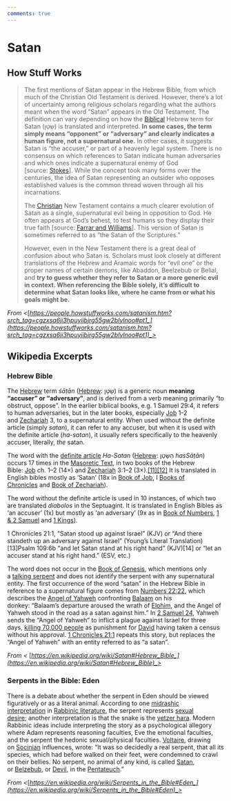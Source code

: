 ```yaml
---
comments: true
---
```

# Satan
## How Stuff Works
> The first mentions of Satan appear in the Hebrew Bible, from which much of the Christian Old Testament is derived. However, there’s a lot of uncertainty among religious scholars regarding what the authors meant when the word “Satan” appears in the Old Testament. The definition can vary depending on how the [Biblical](https://science.howstuffworks.com/nature/natural-disasters/2012-bible-world-end.htm) Hebrew term for Satan (שָּׂטָן‎‎) is translated and interpreted. **In some cases, the term simply means “opponent” or “adversary” and clearly indicates a human figure, not a supernatural one.** In other cases, it suggests Satan is “the accuser,” or part of a heavenly legal system. There is no consensus on which references to Satan indicate human adversaries and which ones indicate a supernatural enemy of God [source: [Stokes](https://www.jstor.org/stable/25610168?seq=1)]. While the concept took many forms over the centuries, the idea of Satan representing an outsider who opposes established values is the common thread woven through all his incarnations.
> 
> The [Christian](https://people.howstuffworks.com/creationism.htm) New Testament contains a much clearer evolution of Satan as a single, supernatural evil being in opposition to God. He often appears at God’s behest, to test humans so they display their true faith [source: [Farrar and Williams](http://journals.sagepub.com/doi/abs/10.1177/0142064X16660911)]. This version of Satan is sometimes referred to as “the Satan of the Scriptures.”
> 
> However, even in the New Testament there is a great deal of confusion about who Satan is. Scholars must look closely at different translations of the Hebrew and Aramaic words for “evil one” or the proper names of certain demons, like Abaddon, Beelzebub or Belial, and **try to guess whether they refer to Satan or a more generic evil in context. When referencing the Bible solely, it’s difficult to determine what Satan looks like, where he came from or what his goals might be.**

_From <_[_https://people.howstuffworks.com/satanism.htm?srch_tag=cgzxsa6ji3hpuyiibjrg55gw2blylnoo#pt1_](https://people.howstuffworks.com/satanism.htm?srch_tag=cgzxsa6ji3hpuyiibjrg55gw2blylnoo#pt1)_>_
## Wikipedia Excerpts
### Hebrew Bible
The [Hebrew](https://en.wikipedia.org/wiki/Hebrew) term _śāṭān_ ([Hebrew](https://en.wikipedia.org/wiki/Hebrew_language): שָׂטָן) is a generic noun **meaning “accuser” or “adversary”**, and is derived from a verb meaning primarily “to obstruct, oppose”. In the earlier biblical books, e.g. 1 Samuel 29:4, it refers to human adversaries, but in the later books, especially [Job](https://en.wikipedia.org/wiki/Book_of_Job) 1-2 and [Zechariah](https://en.wikipedia.org/wiki/Book_of_Zechariah) 3, to a supernatural entity. When used without the definite article (simply _satan_), it can refer to any accuser, but when it is used with the definite article (_ha-satan_), it usually refers specifically to the heavenly accuser, literally, _the_ satan.

The word with the [definite article](https://en.wikipedia.org/wiki/Definite_article) _Ha-Satan_ ([Hebrew](https://en.wikipedia.org/wiki/Hebrew_language): הַשָּׂטָן _hasSāṭān_) occurs 17 times in the [Masoretic Text](https://en.wikipedia.org/wiki/Masoretic_Text), in two books of the Hebrew Bible: [Job](https://en.wikipedia.org/wiki/Book_of_Job) ch. 1–2 (14×) and [Zechariah](https://en.wikipedia.org/wiki/Book_of_Zechariah) 3:1–2 (3×).[[11]](https://en.wikipedia.org/wiki/Satan\#cite_note-13)[[12]](https://en.wikipedia.org/wiki/Satan#cite_note-ReferenceA-14) It is translated in English bibles mostly as ‘Satan’ (18x in [Book of Job](https://en.wikipedia.org/wiki/Book_of_Job), I [Books of Chronicles](https://en.wikipedia.org/wiki/Books_of_Chronicles) and [Book of Zechariah](https://en.wikipedia.org/wiki/Book_of_Zechariah)).

The word without the definite article is used in 10 instances, of which two are translated _diabolos_ in the Septuagint. It is translated in English Bibles as ‘an accuser’ (1x) but mostly as ‘an adversary’ (9x as in [Book of Numbers](https://en.wikipedia.org/wiki/Book_of_Numbers), [1 & 2 Samuel](https://en.wikipedia.org/wiki/Books_of_Samuel) and [1 Kings](https://en.wikipedia.org/wiki/Books_of_Kings)).

1 Chronicles 21:1, “Satan stood up against Israel” (KJV) or “And there standeth up an adversary against Israel” (Young’s Literal Translation)[13]Psalm 109:6b “and let Satan stand at his right hand” (KJV)[14] or “let an accuser stand at his right hand.” (ESV, etc.)

The word does not occur in the [Book of Genesis](https://en.wikipedia.org/wiki/Book_of_Genesis), which mentions only a [talking serpent](https://en.wikipedia.org/wiki/Serpents_in_the_Bible) and does not identify the serpent with any supernatural entity. The first occurrence of the word “satan” in the Hebrew Bible in reference to a supernatural figure comes from [Numbers 22:22](https://mechon-mamre.org/p/pt/pt0422.htm#22), which describes the [Angel of Yahweh](https://en.wikipedia.org/wiki/Angel_of_the_Lord) confronting [Balaam](https://en.wikipedia.org/wiki/Balaam) on his donkey: “Balaam’s departure aroused the wrath of [Elohim](https://en.wikipedia.org/wiki/Elohim), and the Angel of Yahweh stood in the road as a satan against him.” In [2 Samuel 24](https://mechon-mamre.org/p/pt/pt08b24.htm#1), Yahweh sends the “Angel of Yahweh” to inflict a plague against Israel for three days, [killing 70,000 people](https://en.wikipedia.org/wiki/Destroying_angel_(Bible)) as punishment for [David](https://en.wikipedia.org/wiki/David) having taken a census without his approval. [1 Chronicles 21:1](https://mechon-mamre.org/p/pt/pt25a21.htm#1) repeats this story, but replaces the “Angel of Yahweh” with an entity referred to as “a satan”.

_From <_ [_https://en.wikipedia.org/wiki/Satan#Hebrew_Bible_](https://en.wikipedia.org/wiki/Satan#Hebrew_Bible)_>_

### Serpents in the Bible: Eden

There is a debate about whether the serpent in Eden should be viewed figuratively or as a literal animal. According to one [midrashic interpretation](https://en.wikipedia.org/wiki/Midrash) in [Rabbinic literature](https://en.wikipedia.org/wiki/Rabbinic_literature), the serpent represents [sexual desire](https://en.wikipedia.org/wiki/Sexual_desire); another interpretation is that the snake is the [yetzer hara](https://en.wikipedia.org/wiki/Yetzer_hara). Modern Rabbinic ideas include interpreting the story as a psychological allegory where Adam represents reasoning faculties, Eve the emotional faculties, and the serpent the hedonic sexual/physical faculties. [Voltaire](https://en.wikipedia.org/wiki/Voltaire), drawing on [Socinian](https://en.wikipedia.org/wiki/Socinian) influences, wrote: “It was so decidedly a real serpent, that all its species, which had before walked on their feet, were condemned to crawl on their bellies. No serpent, no animal of any kind, is called [Satan](https://en.wikipedia.org/wiki/Satan#Judaism), or [Belzebub](https://en.wikipedia.org/wiki/Belzebub), or [Devil](https://en.wikipedia.org/wiki/Devil#Christianity), in the [Pentateuch](https://en.wikipedia.org/wiki/Torah).”

_From <_[_https://en.wikipedia.org/wiki/Serpents_in_the_Bible#Eden_](https://en.wikipedia.org/wiki/Serpents_in_the_Bible#Eden)_>_